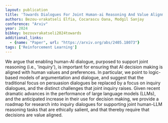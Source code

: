 ```yaml
---
layout: publication
title: 'Towards Dialogues For Joint Human-ai Reasoning And Value Alignment'
authors: Bezou-vrakatseli Elfia, Cocarascu Oana, Modgil Sanjay
conference: "Arxiv"
year: 2024
bibkey: bezouvrakatseli2024towards
additional_links:
  - {name: "Paper", url: "https://arxiv.org/abs/2405.18073"}
tags: ['Reinforcement Learning']
---
```

We argue that enabling human-AI dialogue, purposed to support joint reasoning (i.e., 'inquiry'), is important for ensuring that AI decision making is aligned with human values and preferences. In particular, we point to logic-based models of argumentation and dialogue, and suggest that the traditional focus on persuasion dialogues be replaced by a focus on inquiry dialogues, and the distinct challenges that joint inquiry raises. Given recent dramatic advances in the performance of large language models (LLMs), and the anticipated increase in their use for decision making, we provide a roadmap for research into inquiry dialogues for supporting joint human-LLM reasoning tasks that are ethically salient, and that thereby require that decisions are value aligned.

